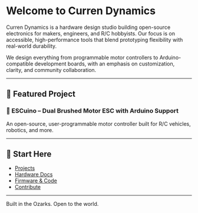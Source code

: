 # Welcome to Curren Dynamics

Curren Dynamics is a hardware design studio building open-source electronics for makers, engineers, and R/C hobbyists. Our focus is on accessible, high-performance tools that blend prototyping flexibility with real-world durability.

We design everything from programmable motor controllers to Arduino-compatible development boards, with an emphasis on customization, clarity, and community collaboration.

---

## 🚀 Featured Project  
### 🔧 ESCuino – Dual Brushed Motor ESC with Arduino Support  
An open-source, user-programmable motor controller built for R/C vehicles, robotics, and more.

---

## 🧰 Start Here

- [Projects](projects.md)
- [Hardware Docs](hardware.md)
- [Firmware & Code](firmware.md)
- [Contribute](contribute.md)

---

Built in the Ozarks. Open to the world.
